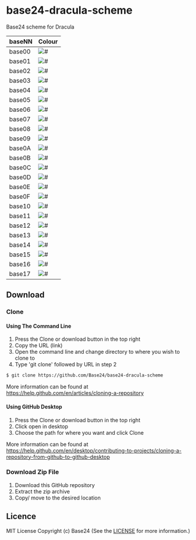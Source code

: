# base24-dracula-scheme

Base24 scheme for Dracula

|baseNN|Colour|
|---|---|
|base00|![#](https://placehold.it/25/282c34/000000?text=+)
|base01|![#](https://placehold.it/25/3f4451/000000?text=+)
|base02|![#](https://placehold.it/25/4f5666/000000?text=+)
|base03|![#](https://placehold.it/25/545862/000000?text=+)
|base04|![#](https://placehold.it/25/9196a1/000000?text=+)
|base05|![#](https://placehold.it/25/abb2bf/000000?text=+)
|base06|![#](https://placehold.it/25/e6e6e6/000000?text=+)
|base07|![#](https://placehold.it/25/ffffff/000000?text=+)
|base08|![#](https://placehold.it/25/e06c75/000000?text=+)
|base09|![#](https://placehold.it/25/d19a66/000000?text=+)
|base0A|![#](https://placehold.it/25/e5c07b/000000?text=+)
|base0B|![#](https://placehold.it/25/98c379/000000?text=+)
|base0C|![#](https://placehold.it/25/56b6c2/000000?text=+)
|base0D|![#](https://placehold.it/25/61afef/000000?text=+)
|base0E|![#](https://placehold.it/25/c678dd/000000?text=+)
|base0F|![#](https://placehold.it/25/be5046/000000?text=+)
|base10|![#](https://placehold.it/25/21252b/000000?text=+)
|base11|![#](https://placehold.it/25/181a1f/000000?text=+)
|base12|![#](https://placehold.it/25/ff7b86/000000?text=+)
|base13|![#](https://placehold.it/25/efb074/000000?text=+)
|base14|![#](https://placehold.it/25/b1e18b/000000?text=+)
|base15|![#](https://placehold.it/25/63d4e0/000000?text=+)
|base16|![#](https://placehold.it/25/67cdff/000000?text=+)
|base17|![#](https://placehold.it/25/e48bff/000000?text=+)

## Download
### Clone
#### Using The Command Line
1. Press the Clone or download button in the top right
2. Copy the URL (link)
3. Open the command line and change directory to where you wish to
clone to
4. Type 'git clone' followed by URL in step 2
```bash
$ git clone https://github.com/Base24/base24-dracula-scheme
```

More information can be found at
<https://help.github.com/en/articles/cloning-a-repository>

#### Using GitHub Desktop
1. Press the Clone or download button in the top right
2. Click open in desktop
3. Choose the path for where you want and click Clone

More information can be found at
<https://help.github.com/en/desktop/contributing-to-projects/cloning-a-repository-from-github-to-github-desktop>

### Download Zip File

1. Download this GitHub repository
2. Extract the zip archive
3. Copy/ move to the desired location


## Licence
MIT License
Copyright (c) Base24
(See the [LICENSE](/LICENSE.md) for more information.)
